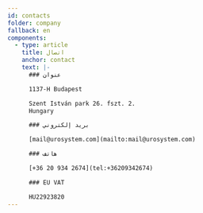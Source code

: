 ```yaml
---
id: contacts
folder: company
fallback: en
components:
  - type: article
    title: اتصال
    anchor: contact
    text: |-
      ### عنوان

      1137-H Budapest

      Szent István park 26. fszt. 2.
      Hungary

      ### بريد إلكتروني

      [mail@urosystem.com](mailto:mail@urosystem.com)

      ### هاتف

      [+36 20 934 2674](tel:+36209342674)

      ### EU VAT

      HU22923820
---
```

